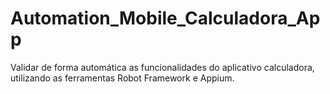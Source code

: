 # Automation_Mobile_Calculadora_App
Validar de forma automática as funcionalidades do aplicativo calculadora, utilizando as ferramentas Robot Framework e Appium.
